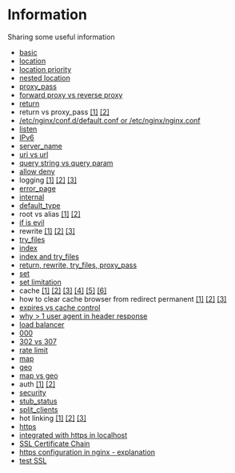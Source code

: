 # Information
Sharing some useful information

- [basic](https://github.com/verlandz/nginx/blob/master/docs/1.%20Basic.md)
- [location](https://www.keycdn.com/support/nginx-location-directive)
- [location priority](https://stackoverflow.com/a/5238430)
- [nested location](https://serverfault.com/a/627309)
- [proxy_pass](https://docs.nginx.com/nginx/admin-guide/web-server/reverse-proxy/)
- [forward proxy vs reverse proxy](https://www.linuxbabe.com/it-knowledge/differences-between-forward-proxy-and-reverse-proxy#:~:text=The%20main%20difference%20between%20the,can%20be%20on%20the%20Internet.)
- [return](https://nginx.org/en/docs/http/ngx_http_rewrite_module.html#return)
- return vs proxy_pass
[[1]](https://stackoverflow.com/questions/42154249/difference-http-redirect-vs-reverse-proxy-in-nginx)
[[2]](https://riptutorial.com/nginx/example/21680/redirect-vs-reverse-proxy)
- [/etc/nginx/conf.d/default.conf or /etc/nginx/nginx.conf](https://bit.ly/3x7nVSS)
- [listen](http://nginx.org/en/docs/http/ngx_http_core_module.html#listen)
- [IPv6](https://stackoverflow.com/questions/34305351/what-does-mean-in-my-nginx-config-file)
- [server_name](http://nginx.org/en/docs/http/server_names.html)
- [uri vs url](https://danielmiessler.com/study/difference-between-uri-url/)
- [query string vs query param](https://stackoverflow.com/questions/39266970/what-is-the-difference-between-url-parameters-and-query-strings)
- [allow deny](http://nginx.org/en/docs/http/ngx_http_access_module.html)
- logging
[[1]](https://docs.nginx.com/nginx/admin-guide/monitoring/logging/)
[[2]](https://www.journaldev.com/26756/nginx-access-logs-error-logs)
[[3]](https://stackoverflow.com/questions/26780466/nginx-understanding-access-log-column#:~:text=The%20default%20log%20format%20in%20nginx%20is%20called%20%22combined%22.)
- [error_page](http://nginx.org/en/docs/http/ngx_http_core_module.html#error_page)
- [internal](http://nginx.org/en/docs/http/ngx_http_core_module.html#internal)
- [default_type](http://nginx.org/en/docs/http/ngx_http_core_module.html#default_type)
- root vs alias
[[1]](https://serverfault.com/a/1035737)
[[2]](https://stackoverflow.com/a/10647080)
- [if is evil](https://www.nginx.com/resources/wiki/start/topics/depth/ifisevil/)
- rewrite
[[1]](https://nginx.org/en/docs/http/ngx_http_rewrite_module.html#rewrite)
[[2]](https://www.thegeekstuff.com/2017/08/nginx-rewrite-examples/)
[[3]](https://www.nginx.com/blog/creating-nginx-rewrite-rules/)
- [try_files](http://nginx.org/en/docs/http/ngx_http_core_module.html#try_files)
- [index](https://docs.nginx.com/nginx/admin-guide/web-server/serving-static-content/)
- [index and try_files](https://stackoverflow.com/questions/36175676/nginx-when-the-index-and-try-files-in-the-same-block-why-the-try-files-w)
- [return, rewrite, try_files, proxy_pass](https://www.nginx.com/blog/creating-nginx-rewrite-rules/)
- [set](https://nginx.org/en/docs/http/ngx_http_rewrite_module.html#set)
- [set limitation](https://serverfault.com/questions/644892/nginx-set-variable-in-location)
- cache
[[1]](https://stackoverflow.com/questions/31694486/nginx-proxy-no-cache-and-proxy-cache-bypass)
[[2]](https://www.nginx.com/blog/nginx-caching-guide/)
[[3]](https://docs.nginx.com/nginx/admin-guide/content-cache/content-caching/#overview)
[[4]](https://www.tecmint.com/cache-content-with-nginx/#:~:text=%2Fvar%2Fcache%2Fnginx%20%E2%80%93,%2Fvar%2Fcache%2Fnginx.)
[[5]](https://hub.packtpub.com/nginx-expires-directive-emitting-caching-headers/)
[[6]](https://www.mnot.net/cache_docs/)
- how to clear cache browser from redirect permanent
[[1]](https://stackoverflow.com/a/27175511)
[[2]](https://stackoverflow.com/a/55336670)
[[3]](https://stackoverflow.com/questions/6236078/how-to-clear-the-cache-of-nginx)
- [expires vs cache control](https://stackoverflow.com/questions/5799906/what-s-the-difference-between-expires-and-cache-control-headers#:~:text=7%20Answers&text=Cache%2DControl%20was%20introduced%20in,after%20the%20page%20was%20requested%22.)
- [why > 1 user agent in header response](https://security.stackexchange.com/questions/)
- [load balancer](http://nginx.org/en/docs/http/ngx_http_upstream_module.html#upstream)
- [000](https://stackoverflow.com/questions/9791684/what-is-http-status-code-000/40687366)
- [302 vs 307](https://stackoverflow.com/questions/2068418/whats-the-difference-between-a-302-and-a-307-redirect)
- [rate limit](https://www.nginx.com/blog/rate-limiting-nginx/)
- [map](http://nginx.org/en/docs/http/ngx_http_map_module.html)
- [geo](http://nginx.org/en/docs/http/ngx_http_geo_module.html)
- [map vs geo](https://grahamweldon.com/post/2019/06/nginx-maps-and-geo/)
- auth
[[1]](https://docs.nginx.com/nginx/admin-guide/security-controls/configuring-http-basic-authentication/)
[[2]](https://www.digitalocean.com/community/tutorials/how-to-set-up-password-authentication-with-nginx-on-ubuntu-14-04)
- [security](https://www.acunetix.com/blog/web-security-zone/hardening-nginx/)
- [stub_status](https://nginx.org/libxslt/en/docs/http/ngx_http_stub_status_module.html#stub_status)
- [split_clients](http://nginx.org/en/docs/http/ngx_http_split_clients_module.html)
- hot linking
[[1]](https://ubiq.co/tech-blog/prevent-image-hotlinking-nginx/)
[[2]](http://nginx.org/en/docs/http/ngx_http_referer_module.html)
[[3]](https://nixcp.com/anti-hotlinking-nginx/)
- [https](http://nginx.org/en/docs/http/configuring_https_servers.html)
- [integrated with https in localhost](https://stackoverflow.com/a/60516812)
- [SSL Certificate Chain](https://support.dnsimple.com/articles/what-is-ssl-certificate-chain/)
- [https configuration in nginx - explanation](https://dev.to/can_atac/implement-https-for-api-access-on-localhost-with-nginx-22e6)
- [test SSL](https://www.ssllabs.com/ssltest/analyze.html?d=mynginx.com&latest)